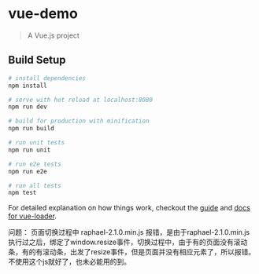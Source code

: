 # vue-demo

> A Vue.js project

## Build Setup

``` bash
# install dependencies
npm install

# serve with hot reload at localhost:8080
npm run dev

# build for production with minification
npm run build

# run unit tests
npm run unit

# run e2e tests
npm run e2e

# run all tests
npm test
```

For detailed explanation on how things work, checkout the [guide](http://vuejs-templates.github.io/webpack/) and [docs for vue-loader](http://vuejs.github.io/vue-loader).

问题：
页面切换过程中 raphael-2.1.0.min.js 报错，是由于raphael-2.1.0.min.js执行过之后，绑定了window.resize事件，切换过程中，由于有的页面没有滚动条，有的有滚动条，出发了resize事件，但是页面并没有相应元素了，所以报错。不使用这个js就好了，也未必能用的到。
